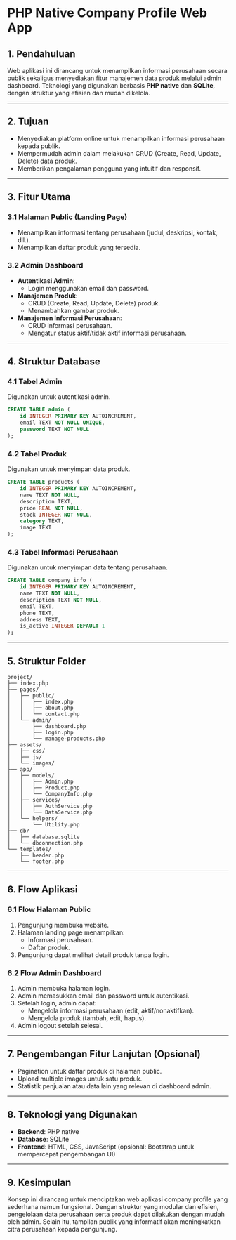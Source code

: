 # PHP Native Company Profile Web App

## 1. **Pendahuluan**
Web aplikasi ini dirancang untuk menampilkan informasi perusahaan secara publik sekaligus menyediakan fitur manajemen data produk melalui admin dashboard. Teknologi yang digunakan berbasis **PHP native** dan **SQLite**, dengan struktur yang efisien dan mudah dikelola.

---

## 2. **Tujuan**
- Menyediakan platform online untuk menampilkan informasi perusahaan kepada publik.
- Mempermudah admin dalam melakukan CRUD (Create, Read, Update, Delete) data produk.
- Memberikan pengalaman pengguna yang intuitif dan responsif.

---

## 3. **Fitur Utama**

### 3.1 **Halaman Public (Landing Page)**
- Menampilkan informasi tentang perusahaan (judul, deskripsi, kontak, dll.).
- Menampilkan daftar produk yang tersedia.

### 3.2 **Admin Dashboard**
- **Autentikasi Admin**:
  - Login menggunakan email dan password.
- **Manajemen Produk**:
  - CRUD (Create, Read, Update, Delete) produk.
  - Menambahkan gambar produk.
- **Manajemen Informasi Perusahaan**:
  - CRUD informasi perusahaan.
  - Mengatur status aktif/tidak aktif informasi perusahaan.

---

## 4. **Struktur Database**

### 4.1 **Tabel Admin**
Digunakan untuk autentikasi admin.
```sql
CREATE TABLE admin (
    id INTEGER PRIMARY KEY AUTOINCREMENT,
    email TEXT NOT NULL UNIQUE,
    password TEXT NOT NULL
);
```

### 4.2 **Tabel Produk**
Digunakan untuk menyimpan data produk.
```sql
CREATE TABLE products (
    id INTEGER PRIMARY KEY AUTOINCREMENT,
    name TEXT NOT NULL,
    description TEXT,
    price REAL NOT NULL,
    stock INTEGER NOT NULL,
    category TEXT,
    image TEXT
);
```

### 4.3 **Tabel Informasi Perusahaan**
Digunakan untuk menyimpan data tentang perusahaan.
```sql
CREATE TABLE company_info (
    id INTEGER PRIMARY KEY AUTOINCREMENT,
    name TEXT NOT NULL,
    description TEXT NOT NULL,
    email TEXT,
    phone TEXT,
    address TEXT,
    is_active INTEGER DEFAULT 1
);
```

---

## 5. **Struktur Folder**
```plaintext
project/
├── index.php
├── pages/
│   ├── public/
│   │   ├── index.php
│   │   ├── about.php
│   │   └── contact.php
│   └── admin/
│       ├── dashboard.php
│       ├── login.php
│       └── manage-products.php
├── assets/
│   ├── css/
│   ├── js/
│   └── images/
├── app/
│   ├── models/
│   │   ├── Admin.php
│   │   ├── Product.php
│   │   └── CompanyInfo.php
│   ├── services/
│   │   ├── AuthService.php
│   │   └── DataService.php
│   └── helpers/
│       └── Utility.php
├── db/
│   ├── database.sqlite
│   └── dbconnection.php
└── templates/
    ├── header.php
    └── footer.php
```

---

## 6. **Flow Aplikasi**

### 6.1 **Flow Halaman Public**
1. Pengunjung membuka website.
2. Halaman landing page menampilkan:
   - Informasi perusahaan.
   - Daftar produk.
3. Pengunjung dapat melihat detail produk tanpa login.

### 6.2 **Flow Admin Dashboard**
1. Admin membuka halaman login.
2. Admin memasukkan email dan password untuk autentikasi.
3. Setelah login, admin dapat:
   - Mengelola informasi perusahaan (edit, aktif/nonaktifkan).
   - Mengelola produk (tambah, edit, hapus).
4. Admin logout setelah selesai.

---

## 7. **Pengembangan Fitur Lanjutan (Opsional)**
- Pagination untuk daftar produk di halaman public.
- Upload multiple images untuk satu produk.
- Statistik penjualan atau data lain yang relevan di dashboard admin.

---

## 8. **Teknologi yang Digunakan**
- **Backend**: PHP native
- **Database**: SQLite
- **Frontend**: HTML, CSS, JavaScript (opsional: Bootstrap untuk mempercepat pengembangan UI)

---

## 9. **Kesimpulan**
Konsep ini dirancang untuk menciptakan web aplikasi company profile yang sederhana namun fungsional. Dengan struktur yang modular dan efisien, pengelolaan data perusahaan serta produk dapat dilakukan dengan mudah oleh admin. Selain itu, tampilan publik yang informatif akan meningkatkan citra perusahaan kepada pengunjung.

